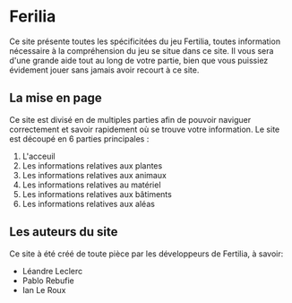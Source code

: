 # Ferilia

Ce site présente toutes les spécificitées du jeu Fertilia, toutes information nécessaire à la compréhension du jeu se situe dans ce site.
Il vous sera d'une grande aide tout au long de votre partie, bien que vous puissiez évidement jouer sans jamais avoir recourt à ce site.

## La mise en page

Ce site est divisé en de multiples parties afin de pouvoir naviguer correctement et savoir rapidement où se trouve votre information.
Le site est découpé en 6 parties principales :
1. L'acceuil
2. Les informations relatives aux plantes
3. Les informations relatives aux animaux
4. Les informations relatives au matériel
5. Les informations relatives aux bâtiments
6. Les informations relatives aux aléas

## Les auteurs du site

Ce site à été créé de toute pièce par les développeurs de Fertilia, à savoir:
* Léandre Leclerc
* Pablo Rebufie
* Ian Le Roux
